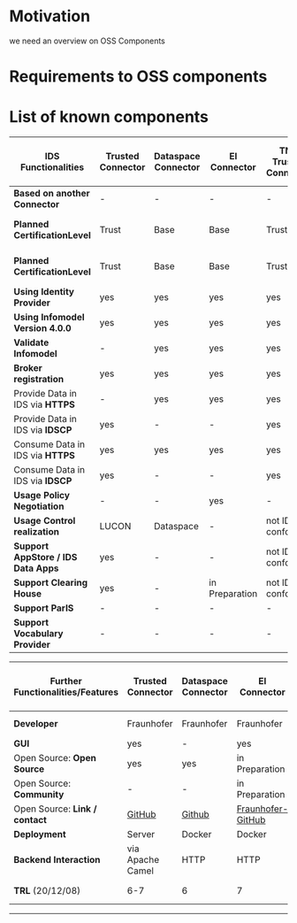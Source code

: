 # Motivation

we need an overview on OSS Components

# Requirements to OSS components

# List of known components


IDS Functionalities  | Trusted Connector |	Dataspace Connector	| EI Connector |	TNO Trusted Connector |	GEC  Connector| DIH Connector	| Orbiter Connector	| Open Data Connector	| OPC UA Factory Connector | metadata-broker-open-core 
--- | --- | --- | --- | --- | --- | --- | --- | --- | --- | ---
**Based on another Connector** | -	| - |	- |	- |	- |	Trusted Connector |	-	| - |	Trusted Connector |
**Planned CertificationLevel**	|	Trust |	Base |	Base |	Trust |	Trust '(Base eval.)' |	Trust	| Trust+ |	Base |	Trust |
**Planned CertificationLevel**	|	Trust |	Base |	Base |	Trust |	Trust '(Base eval.)' |	Trust	| Trust+ |	Base |	Trust |
**Using Identity Provider**	|	yes |	yes |	yes	| yes |	yes |	own IdP |	own IdP(idento.one) |	yes |	yes |
**Using Infomodel Version 4.0.0** |	yes |	yes |	yes	| yes |	3.1.0 |	3.1.0 |	3.1.0 |	3.1.0 |	2.0.0 |
**Validate Infomodel** | - |	yes |	yes |	yes	| not IDS conform	| - |	yes | yes |	yes |
**Broker registration** | yes |	yes |	yes |	yes |	- |	yes |	- |	yes |	yes |
Provide Data in IDS via	**HTTPS** |	- | yes | yes |	yes |	yes |	yes	| not IDS conform	| yes |	not IDS conform |
Provide Data in IDS via **IDSCP** |	yes	| - |	- |	yes |	- |	yes |	- |	-	| - |
Consume Data in IDS via	**HTTPS**	| yes | yes | yes | yes | not IDS conform	| yes |	not IDS conform	| -	| not IDS conform |
Consume Data in IDS via **IDSCP**	|	yes |	- |	- |	yes |	- | yes | - | - | - |
**Usage Policy Negotiation**	|	- |	- |	yes |	-	| - |	- |	not IDS conform	| - |	- |
**Usage Control realization**	| LUCON	| Dataspace	| - |	not IDS conform	| -	| LUCON/MYDATA	| - |	-	| MYDATA |
**Support AppStore / IDS Data Apps**	|	yes | - |	-	| not IDS conform |	- |	- |	- |	- |	- |
**Support Clearing House** | yes | - |	in Preparation	| not IDS conform	| -	| yes |	- |	- |
**Support ParIS**	|	- |	- |	- |	- |	- | - | - | - | - |
**Support Vocabulary Provider**	|	- |	- |	- |	- |	- | - | - | - | - |


Further Functionalities/Features | Trusted Connector |	Dataspace Connector	| EI Connector |	TNO Trusted Connector |	GEC  Connector| DIH Connector	| Orbiter Connector	| Open Data Connector	| OPC UA Factory Connector | metadata-broker-open-core 
--- | --- | --- | --- | --- | --- | --- | --- | --- | --- | ---
**Developer** | Fraunhofer | Fraunhofer | Fraunhofer | TNO | German Edge Cloud	| T-Systems	| Orbiter	| Fraunhofer	| Fraunhofer | 
**GUI**	| yes |	- |	yes |	yes |	yes |	yes |	- |	yes |	yes |
Open Source: **Open Source**	| yes |	yes |	in Preparation |	- |	- |	yes |	- |	yes |	- |
Open Source: **Community**	|	- |	- |	in Preparation | - |	- | - | - | - | - |
Open Source: **Link / contact**	| [GitHub](https://github.com/industrial-data-space)	| [Github](https://github.com/FraunhoferISST/DataspaceConnector)	| [Fraunhofer-GitHub](https://github.com/International-Data-Spaces-Association/IDS-Enterprise-Integration-Connector)	| [TNO](maarten.kollenstart@tno.nl)	| GEC	| n.n 	| Truzzt	| [GitHub](https://github.com/public-data-space/ids-open-data-connector)	| [Fraunhofer-Gitlab](friedrich.volz@iosb.fraunhofer.de) | [GitHub](https://github.com/International-Data-Spaces-Association/metadata-broker-open-core)
**Deployment**|  Server	| Docker	| Docker	| Server/Docker/K8s	| Helm/Docker	| Server/Docker	| Docker	| Docker	| Server/Docker |
**Backend Interaction**	| via Apache Camel	| HTTP	| HTTP	| via Apache Camel (HTTP & Kafka) |	HTTP	| via Apache Camel	| HTTP |	HTTP	| via Apache Camel |
**TRL** (20/12/08)	| 6-7	| 6	| 7	| 6-7	| n.n.	| 5, (6 Q4/2020) |	n.n.	| 3-4	| 6-7 |


----
